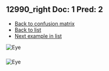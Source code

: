 ## 12990_right Doc: 1 Pred: 2
- [Back to confusion matrix](https://github.com/juliandewit/kaggle_retinopathy/blob/master/matrix.md)
- [Back to list](https://github.com/juliandewit/kaggle_retinopathy/blob/master/lists/12/list.md)
- [Next example in list](https://github.com/juliandewit/kaggle_retinopathy/blob/master/lists/12/13/13031_left.md)

![Eye](https://retinopaty.blob.core.windows.net/size1024/12990_right_1.jpeg)

### 

![Eye]()
